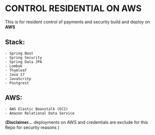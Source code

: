 # CONTROL RESIDENTIAL ON AWS

This is for resident control of payments and security build and deploy on **AWS**


## Stack:

    - Spring Boot
    - Spring Security
    - Spring Data JPA
    - Lombok
    - Thymleaf 
    - Java 17
    - JavaScritp
    - Postgrest

## AWS:
    
    - AWS Elastic Beanstalk (EC2)
    - Amazon Relational Data Service

(**Disclaimer...** deployments on AWS and credentials are exclude for this Repo for security reasons )